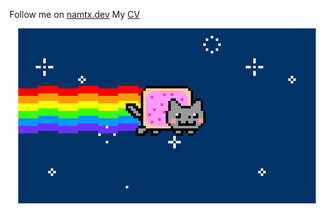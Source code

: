 Follow me on [namtx.dev](https://namtx.dev/)
My [CV](https://cv.namtx.dev)

<p align="center">
	<img src="https://github.com/namtx/namtx/blob/master/nyan.gif?raw=true">
</p>
